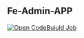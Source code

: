 ## Fe-Admin-APP

[![Open CodeBuiuld Job](https://codebuild.us-east-1.amazonaws.com/badges?uuid=eyJlbmNyeXB0ZWREYXRhIjoiL0dFMXFDcTBiRGgvNFBQZGhqMk00STJ4K3hIc0JRdmdrZlRwdVBmY1JDM0Y3QUlyY3BTSzlPT0ZqL24rOE9hRW5zamdKS0JveGc5cDgzK3o4dk1TQ1pZPSIsIml2UGFyYW1ldGVyU3BlYyI6IitDYW05M3FMd1lnT0EvWCsiLCJtYXRlcmlhbFNldFNlcmlhbCI6MX0%3D&branch=staging)](https://us-east-1.console.aws.amazon.com/codesuite/codebuild/579466656149/projects/fe-admin-app/history?region=us-east-1)
